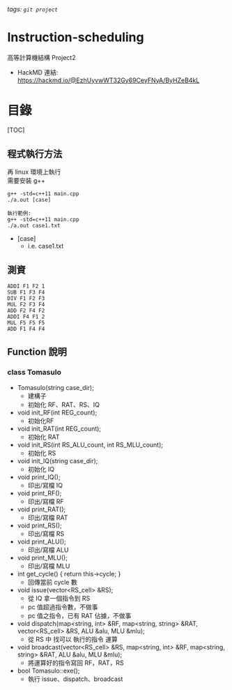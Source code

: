 ###### tags: `git project`

# Instruction-scheduling
高等計算機結構 Project2
* HackMD 連結: https://hackmd.io/@EzhUyvwWT32Gy69CeyFNyA/ByHZeB4kL

# 目錄
[TOC]

## 程式執行方法
再 linux 環境上執行  
需要安裝 g++
```=
g++ -std=c++11 main.cpp
./a.out [case]

執行範例:
g++ -std=c++11 main.cpp
./a.out case1.txt
```
* [case]
    * i.e. case1.txt

## 測資
```=
ADDI F1 F2 1
SUB F1 F3 F4
DIV F1 F2 F3
MUL F2 F3 F4
ADD F2 F4 F2
ADDI F4 F1 2
MUL F5 F5 F5
ADD F1 F4 F4
```

## Function 說明
### class Tomasulo
* Tomasulo(string case_dir);
    * 建構子
    * 初始化 RF、RAT、RS、IQ
* void init_RF(int REG_count);
    * 初始化RF
* void init_RAT(int REG_count);
    * 初始化 RAT
* void init_RS(int RS_ALU_count, int RS_MLU_count);
    * 初始化 RS
* void init_IQ(string case_dir);
    * 初始化 IQ
* void print_IQ();
    * 印出/寫檔 IQ
* void print_RF();
    * 印出/寫檔 RF
* void print_RAT();
    * 印出/寫檔 RAT
* void print_RS();
    * 印出/寫檔 RS
* void print_ALU();
    * 印出/寫檔 ALU
* void print_MLU();
    * 印出/寫檔 MLU 
* int get_cycle() { return this->cycle; }
    * 回傳當前 cycle 數
* void issue(vector<RS_cell> &RS); 
    * 從 IQ 拿一個指令到 RS
    * pc 值超過指令數，不做事
    * pc 值之指令，已有 RAT 佔據，不做事
* void dispatch(map<string, int> &RF, map<string, string> &RAT, vector<RS_cell> &RS, ALU &alu, MLU &mlu);
    * 從 RS 中 找可以 執行的指令 運算
* void broadcast(vector<RS_cell> &RS, map<string, int> &RF, map<string, string> &RAT, ALU &alu, MLU &mlu); 
    * 將運算好的指令寫回 RF，RAT，RS
* bool Tomasulo::exe();
    * 執行 issue、dispatch、broadcast